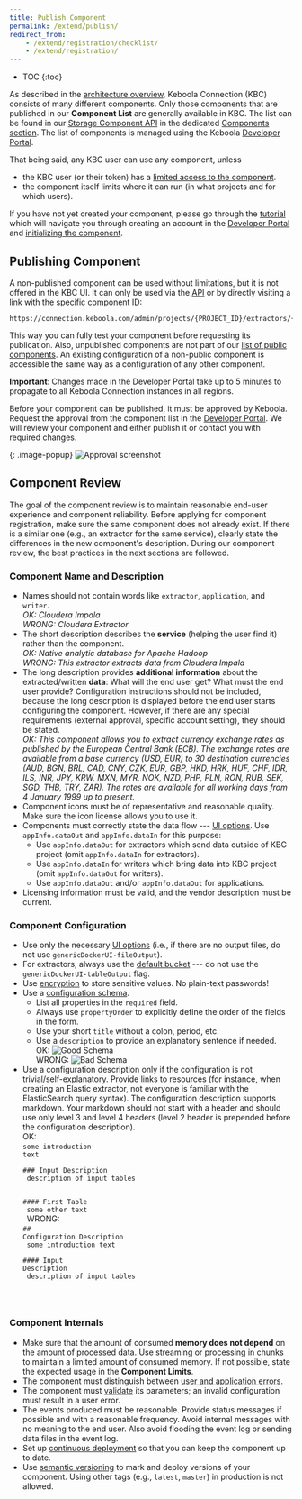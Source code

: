 ```yaml
---
title: Publish Component
permalink: /extend/publish/
redirect_from:
    - /extend/registration/checklist/
    - /extend/registration/
---
```


* TOC
{:toc}

As described in the [architecture overview](/overview/), Keboola Connection (KBC) consists of many different components.
Only those components that are published in our **Component List** are generally available in KBC.
The list can be found in our [Storage Component API](http://docs.keboola.apiary.io/#) in the dedicated [Components section](http://docs.keboola.apiary.io/#reference/components).
The list of components is managed using the Keboola [Developer Portal](https://components.keboola.com/).

That being said, any KBC user can use any component, unless

- the KBC user (or their token) has a [limited access to the component](https://help.keboola.com/storage/tokens/).
- the component itself limits where it can run (in what projects and for which users).

If you have not yet created your component, please go through the [tutorial](/extend/component/tutorial/) which will
navigate you through creating an account in the [Developer Portal](https://components.keboola.com/) and
[initializing the component](/extend/component/tutorial/).

## Publishing Component
A non-published component can be used without
limitations, but it is not offered in the KBC UI. It can only be used via
the [API](https://keboola.docs.apiary.io/#reference/component-configurations) or by directly
visiting a link with the specific component ID:

    https://connection.keboola.com/admin/projects/{PROJECT_ID}/extractors/{COMPONENT_ID}

This way you can fully test your component before requesting its publication. Also, unpublished
components are not part of our [list of public components](https://components.keboola.com/components).
An existing configuration of a non-public component is accessible the same way as a configuration of any other component.

**Important**: Changes made in the Developer Portal take up to 5 minutes to propagate to all Keboola Connection instances in all regions.

Before your component can be published, it must be approved by Keboola. Request the approval from the component list in
the [Developer Portal](https://components.keboola.com/). We will review your component and either
publish it or contact you with required changes.

{: .image-popup}
![Approval screenshot](/extend/publish/approve.png)

## Component Review
The goal of the component review is to maintain reasonable end-user experience and component reliability. Before
applying for component registration, make sure the same component does not already exist. If there is a similar one
(e.g., an extractor for the same service), clearly state the differences in the new component's description. During our
component review, the best practices in the next sections are followed.

### Component Name and Description

- Names should not contain words like `extractor`, `application`, and `writer`.
<br>*OK: Cloudera Impala*
<br>*WRONG: Cloudera Extractor*
- The short description describes the **service** (helping the user find it) rather than the component.
<br>*OK: Native analytic database for Apache Hadoop*
<br>*WRONG: This extractor extracts data from Cloudera Impala*
- The long description provides **additional information** about the extracted/written **data**: What will the end user get?
What must the end user provide? Configuration instructions should not be included, because the long description is displayed
before the end user starts configuring the component. However, if there are any special requirements (external approval,
specific account setting), they should be stated.
<br>*OK: This component allows you to extract currency exchange rates as published by the European Central Bank (ECB). The
exchange rates are available from a base currency (USD, EUR) to 30 destination currencies (AUD, BGN, BRL, CAD, CNY,
CZK, EUR, GBP, HKD, HRK, HUF, CHF, IDR, ILS, INR, JPY, KRW, MXN, MYR, NOK, NZD, PHP, PLN, RON, RUB, SEK, SGD, THB, TRY,
ZAR). The rates are available for all working days from 4 January 1999 up to present.*
- Component icons must be of representative and reasonable quality. Make sure the icon license allows you to use it.
- Components must correctly state the data flow --- [UI options](/extend/component/ui-options/). Use
`appInfo.dataOut` and `appInfo.dataIn` for this purpose:
    - Use `appInfo.dataOut` for extractors which send data outside of KBC project (omit `appInfo.dataIn` for extractors).
    - Use `appInfo.dataIn` for writers which bring data into KBC project (omit `appInfo.dataOut` for writers).
    - Use `appInfo.dataOut` and/or `appInfo.dataOut` for applications.
- Licensing information must be valid, and the vendor description must be current.

### Component Configuration

- Use only the necessary [UI options](/extend/component/ui-options/) (i.e., if there are no output files, do not use `genericDockerUI-fileOutput`).
- For extractors, always use the [default bucket](/extend/common-interface/folders/#default-bucket) --- do not use the `genericDockerUI-tableOutput` flag.
- Use [encryption](/overview/encryption/) to store sensitive values. No plain-text passwords!
- Use a [configuration schema](/extend/component/ui-options/configuration-schema/).
    - List all properties in the `required` field.
    - Always use `propertyOrder` to explicitly define the order of the fields in the form.
    - Use your short `title` without a colon, period, etc.
    - Use a `description` to provide an explanatory sentence if needed.
    <br>OK: ![Good Schema](/extend/publish/schema-good.png)
    <br>WRONG: ![Bad Schema](/extend/publish/schema-bad.png)
- Use a configuration description only if the configuration is not trivial/self-explanatory. Provide links to resources
(for instance, when creating an Elastic extractor, not everyone is familiar with the ElasticSearch query syntax). The
configuration description supports markdown. Your markdown should not start with a header and should use only level 3 and
level 4 headers (level 2 header is prepended before the configuration description). <br>OK: <br><code>some introduction text<br><br>### Input
Description<br>
description of input tables<br>
<br>#### First Table<br>
some other text<br>
</code>WRONG:<br><code>## Configuration Description<br>
some introduction text<br>
<br>#### Input Description<br>
description of input tables
</code>

### Component Internals

- Make sure that the amount of consumed **memory does not depend** on the amount of processed data. Use streaming or
processing in chunks to maintain a limited amount of consumed memory. If not possible, state the expected usage in
the **Component Limits**.
- The component must distinguish between [user and application errors](/extend/common-interface/environment/#return-values).
- The component must [validate](/extend/common-interface/config-file/#validation) its parameters; an invalid configuration must result in a user error.
- The events produced must be reasonable. Provide status messages if possible and with a reasonable frequency. Avoid internal messages with no meaning to the end user. Also avoid flooding the event log or sending data files in the event log.
- Set up [continuous deployment](/extend/component/deployment/) so that you can keep the component up to date.
- Use [semantic versioning](http://semver.org/) to mark and deploy versions of your component. Using other tags (e.g.,
`latest`, `master`) in production is not allowed.
